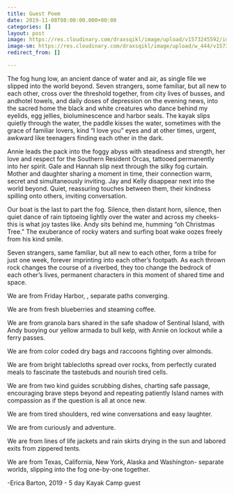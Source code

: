 ```yaml
---
title: Guest Poem
date: 2019-11-08T08:00:00.000+00:00
categories: []
layout: post
image: https://res.cloudinary.com/draxsqikl/image/upload/v1573245592/image1_rdfhow.jpg
image-sm: https://res.cloudinary.com/draxsqikl/image/upload/w_444/v1573245592/image1_rdfhow.jpg
redirect_from: []

---
```

The fog hung low, an ancient dance of water and air, as single file we slipped into the world beyond. Seven strangers, some familiar, but all new to each other, cross over the threshold together, from city lives of busses, and andhotel towels, and daily doses of depression on the evening news, into the sacred home the black and white creatures who dance behind my eyelids, egg jellies, bioluminescence and harbor seals. The kayak slips quietly through the water, the paddle kisses the water, sometimes with the grace of familiar lovers, kind “I love you” eyes and at other times, urgent, awkward like teenagers finding each other in the dark.

Annie leads the pack into the foggy abyss with steadiness and strength, her love and respect for the Southern Resident Orcas, tattooed permanently into her spirit. Gale and Hannah slip next through the silky fog curtain. Mother and daughter sharing a moment in time, their connection warm, secret and simultaneously inviting. Jay and Kelly disappear next into the world beyond. Quiet, reassuring touches between them, their kindness spilling onto others, inviting conversation.

Our boat is the last to part the fog. Silence, then distant horn, silence, then quiet dance of rain tiptoeing lightly over the water and across my cheeks- this is what joy tastes like. Andy sits behind me, humming “oh Christmas Tree.” The exuberance of rocky waters and surfing boat wake oozes freely from his kind smile.

Seven strangers, same familiar, but all new to each other, form a tribe for just one week, forever imprinting into each other’s footpath. As each thrown rock changes the course of a riverbed, they too change the bedrock of each other’s lives, permanent characters in this moment of shared time and space.

We are from Friday Harbor, , separate paths converging.

We are from fresh blueberries and steaming coffee.

We are from granola bars shared in the safe shadow of Sentinal Island, with Andy buoying our yellow armada to bull kelp, with Annie on lockout while a ferry passes.

We are from color coded dry bags and raccoons fighting over almonds.

We are from bright tablecloths spread over rocks, from perfectly curated meals to fascinate the tastebuds and nourish tired cells.

We are from two kind guides scrubbing dishes, charting safe passage, encouraging brave steps beyond and repeating patiently Island names with compassion as if the question is all at once new.

We are from tired shoulders, red wine conversations and easy laughter.

We are from curiously and adventure.

We are from lines of life jackets and rain skirts drying in the sun and labored exits from zippered tents.

We are from Texas, California, New York, Alaska and Washington- separate worlds, slipping into the fog one-by-one together.

\-Erica Barton, 2019 - 5 day Kayak Camp guest